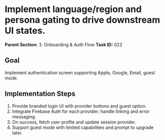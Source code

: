 # Implement language/region and persona gating to drive downstream UI states.

**Parent Section:** 3. Onboarding & Auth Flow
**Task ID:** 022

## Goal
Implement authentication screen supporting Apple, Google, Email, guest mode.

## Implementation Steps
1. Provide branded login UI with provider buttons and guest option.
2. Integrate Firebase Auth for each provider; handle linking and error messaging.
3. On success, fetch user profile and update session provider.
4. Support guest mode with limited capabilities and prompt to upgrade later.
